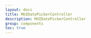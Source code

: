 ```yaml
---
layout: docs
title: MUIDatePickerController
description: MUIDatePickerController
group: components
toc: true
---
```

